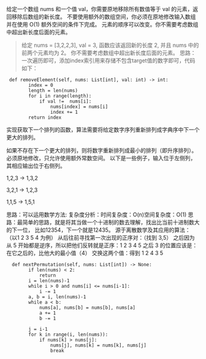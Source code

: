 给定一个数组 nums 和一个值 val，你需要原地移除所有数值等于 val 的元素，返回移除后数组的新长度。
不要使用额外的数组空间，你必须在原地修改输入数组并在使用 O(1) 额外空间的条件下完成。
元素的顺序可以改变。你不需要考虑数组中超出新长度后面的元素。
> 给定 nums = [3,2,2,3], val = 3,
函数应该返回新的长度 2, 并且 nums 中的前两个元素均为 2。
你不需要考虑数组中超出新长度后面的元素。
思路：一次遍历即可，添加index索引用来存储不包含target值的数字即可，代码如下：
```
 def removeElement(self, nums: List[int], val: int) -> int:
        index = 0
        length = len(nums)
        for i in range(length):
            if val !=  nums[i]:
                nums[index] = nums[i]
                index += 1
        return index        
```
实现获取下一个排列的函数，算法需要将给定数字序列重新排列成字典序中下一个更大的排列。

如果不存在下一个更大的排列，则将数字重新排列成最小的排列（即升序排列）。
必须原地修改，只允许使用额外常数空间。
以下是一些例子，输入位于左侧列，其相应输出位于右侧列。

1,2,3 → 1,3,2

3,2,1 → 1,2,3

1,1,5 → 1,5,1

思路：可以运用数学方法:
复杂度分析：时间复杂度：O(n)空间复杂度：O(1)
思路：最简单的思路，就是将其当做一个十进制的数去理解，找出比当前十进制数大的下一位，
比如12354，下一个就是12435。
源于离散数学及其应用的算法：
（以1 2 3 5 4 为例）
从后往前寻找第一次出现的正序对：（找到 3,5）
之后因为从 5 开始都是逆序，所以把他们反转就是正序：1 2 3 4 5
之后 3 的位置应该是：在它之后的，比他大的最小值（4）
交换这两个值：得到 1 2 4 3 5

```
  def nextPermutation(self, nums: List[int]) -> None:
        if len(nums) < 2:
            return
        i = len(nums)-1
        while i > 0 and nums[i] <= nums[i-1]:
            i -= 1
        a, b = i, len(nums)-1
        while a < b:
            nums[a], nums[b] = nums[b], nums[a]
            a += 1
            b -= 1

        j = i-1
        for k in range(i, len(nums)):
            if nums[k] > nums[j]:
                nums[j], nums[k] = nums[k], nums[j]
                break
```
